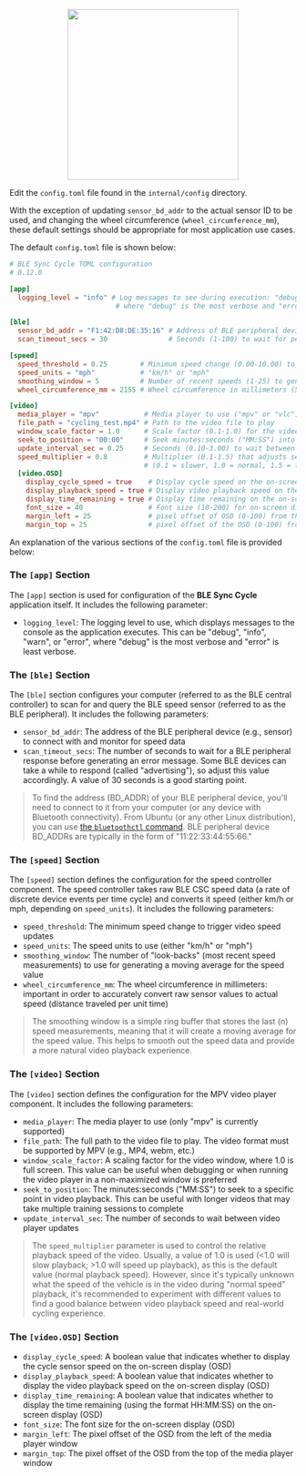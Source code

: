 <p align="center">
<picture><source media="(prefers-color-scheme: dark)" srcset="https://github.com/user-attachments/assets/12027074-e126-48d1-b9e5-25850e39dd62"><source media="(prefers-color-scheme: light)" srcset="https://github.com/user-attachments/assets/12027074-e126-48d1-b9e5-25850e39dd62"><img src="[https://github.com/user-attachments/assets/12027074-e126-48d1-b9e5-25850e39dd62](https://github.com/user-attachments/assets/12027074-e126-48d1-b9e5-25850e39dd62)" width=300></picture>
</p>

Edit the `config.toml` file found in the `internal/config` directory.

With the exception of updating `sensor_bd_addr` to the actual sensor ID to be used, and changing the wheel circumference (`wheel_circumference_mm`), these default settings should be appropriate for most application use cases.

The default `config.toml` file is shown below:

```toml
# BLE Sync Cycle TOML configuration
# 0.12.0

[app]
  logging_level = "info" # Log messages to see during execution: "debug", "info", "warn", "error"
                          # where "debug" is the most verbose and "error" is least verbose

[ble]
  sensor_bd_addr = "F1:42:D8:DE:35:16" # Address of BLE peripheral device (e.g. "11:22:33:44:55:66")
  scan_timeout_secs = 30               # Seconds (1-100) to wait for peripheral response before generating error

[speed]
  speed_threshold = 0.25        # Minimum speed change (0.00-10.00) to trigger video speed update
  speed_units = "mph"           # "km/h" or "mph"
  smoothing_window = 5          # Number of recent speeds (1-25) to generate a moving average
  wheel_circumference_mm = 2155 # Wheel circumference in millimeters (50-3000) 

[video]
  media_player = "mpv"           # Media player to use ("mpv" or "vlc")
  file_path = "cycling_test.mp4" # Path to the video file to play
  window_scale_factor = 1.0      # Scale factor (0.1-1.0) for the video window (1.0 = full screen)
  seek_to_position = "00:00"     # Seek minutes:seconds ("MM:SS") into the video playback
  update_interval_sec = 0.25     # Seconds (0.10-3.00) to wait between video player updates
  speed_multiplier = 0.8         # Multiplier (0.1-1.5) that adjusts sensor speed to video playback speed
                                 # (0.1 = slower, 1.0 = normal, 1.5 = faster playback)
  [video.OSD]
    display_cycle_speed = true    # Display cycle speed on the on-screen display (true/false)
    display_playback_speed = true # Display video playback speed on the on-screen display (true/false)
    display_time_remaining = true # Display time remaining on the on-screen display (true/false)
    font_size = 40                # Font size (10-200) for on-screen display (OSD)
    margin_left = 25              # pixel offset of OSD (0-100) from the left of the media player window
    margin_top = 25               # pixel offset of the OSD (0-100) from the top of the media player window
```

An explanation of the various sections of the `config.toml` file is provided below:

### The `[app]` Section

The `[app]` section is used for configuration of the **BLE Sync Cycle** application itself. It includes the following parameter:

- `logging_level`: The logging level to use, which displays messages to the console as the application executes. This can be "debug", "info", "warn", or "error", where "debug" is the most verbose and "error" is least verbose.

### The `[ble]` Section

The `[ble]` section configures your computer (referred to as the BLE central controller) to scan for and query the BLE speed sensor (referred to as the BLE peripheral). It includes the following parameters:

- `sensor_bd_addr`: The address of the BLE peripheral device (e.g., sensor) to connect with and monitor for speed data
- `scan_timeout_secs`: The number of seconds to wait for a BLE peripheral response before generating an error message. Some BLE devices can take a while to respond (called "advertising"), so adjust this value accordingly. A value of 30 seconds is a good starting point.

> To find the address (BD_ADDR) of your BLE peripheral device, you'll need to connect to it from your computer (or any device with Bluetooth connectivity). From Ubuntu (or any other Linux distribution), you can use [the `bluetoothctl` command](https://www.mankier.com/1/bluetoothctl#). BLE peripheral device BD_ADDRs are typically in the form of "11:22:33:44:55:66."

### The `[speed]` Section

The `[speed]` section defines the configuration for the speed controller component. The speed controller takes raw BLE CSC speed data (a rate of discrete device events per time cycle) and converts it speed (either km/h or mph, depending on `speed_units`). It includes the following parameters:

- `speed_threshold`: The minimum speed change to trigger video speed updates
- `speed_units`: The speed units to use (either "km/h" or "mph")
- `smoothing_window`: The number of "look-backs" (most recent speed measurements) to use for generating a moving average for the speed value
- `wheel_circumference_mm`: The wheel circumference in millimeters: important in order to accurately convert raw sensor values to actual speed (distance traveled per unit time)

> The smoothing window is a simple ring buffer that stores the last (n) speed measurements, meaning that it will create a moving average for the speed value. This helps to smooth out the speed data and provide a more natural video playback experience.

### The `[video]` Section

The `[video]` section defines the configuration for the MPV video player component. It includes the following parameters:

- `media_player`: The media player to use (only "mpv" is currently supported)
- `file_path`: The full path to the video file to play. The video format must be supported by MPV (e.g., MP4, webm, etc.)
- `window_scale_factor`: A scaling factor for the video window, where 1.0 is full screen. This value can be useful when debugging or when running the video player in a non-maximized window is preferred
- `seek_to_position`: The minutes:seconds ("MM:SS") to seek to a specific point in video playback. This can be useful with longer videos that may take multiple training sessions to complete
- `update_interval_sec`: The number of seconds to wait between video player updates

> The `speed_multiplier` parameter is used to control the relative playback speed of the video. Usually, a value of 1.0 is used (<1.0 will slow playback; >1.0 will speed up playback), as this is the default value (normal playback speed). However, since it's typically unknown what the speed of the vehicle is in the video during "normal speed" playback, it's recommended to experiment with different values to find a good balance between video playback speed and real-world cycling experience.

### The `[video.OSD]` Section

- `display_cycle_speed`: A boolean value that indicates whether to display the cycle sensor speed on the on-screen display (OSD)
- `display_playback_speed`: A boolean value that indicates whether to display the video playback speed on the on-screen display (OSD)
- `display_time_remaining`: A boolean value that indicates whether to display the time remaining (using the format HH:MM:SS) on the on-screen display (OSD)
- `font_size`: The font size for the on-screen display (OSD)
- `margin_left`: The pixel offset of the OSD from the left of the media player window
- `margin_top`: The pixel offset of the OSD from the top of the media player window
